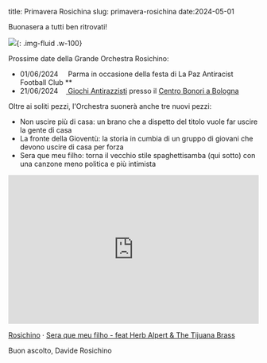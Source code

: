 title: Primavera Rosichina
slug: primavera-rosichina
date:2024-05-01

Buonasera a tutti ben ritrovati\!

![](/images/fetched_images/antiraz.jpg){: .img-fluid .w-100}

Prossime date della Grande Orchestra Rosichino:

* 01/06/2024     Parma in occasione della festa di La Paz Antiracist Football Club **
* 21/06/2024    [ Giochi Antirazzisti](https://www.facebook.com/GiochiAntirazzisti) presso il [Centro Bonori a Bologna](https://www.google.com/maps/place/Centro+Sportivo+Pier+Paolo+Bonori/@44.5266985,11.3699154,905m/data=!3m1!1e3!4m6!3m5!1s0x477fd339dd956803:0x63b9e3430cc1328a!8m2!3d44.5284059!4d11.3689561!16s%2Fg%2F1hc2y3fhc?entry=ttu)

Oltre ai soliti pezzi, l'Orchestra suonerà anche tre nuovi pezzi:

* Non uscire più di casa: un brano che a dispetto del titolo vuole far uscire la gente di casa
* La fronte della Gioventù: la storia in cumbia di un gruppo di giovani che devono uscire di casa per forza
* Sera que meu filho: torna il vecchio stile spaghettisamba \(qui sotto\) con una canzone meno politica e più intimista

<div class="container-fluid iframe-container">
<iframe allow="autoplay" frameborder="no" height="300" scrolling="no" src="https://w.soundcloud.com/player/?url=https%3A//api.soundcloud.com/tracks/1807557381&amp;color=%23ff5500&amp;auto_play=false&amp;hide_related=false&amp;show_comments=true&amp;show_user=true&amp;show_reposts=false&amp;show_teaser=true&amp;visual=true" width="100%"></iframe>
</div>


[Rosichino](https://soundcloud.com/davide-erdas) · [Sera que meu filho \- feat Herb Alpert & The Tijuana Brass](https://soundcloud.com/davide-erdas/sera-que-meu-filhoo)



Buon ascolto,
Davide Rosichino
